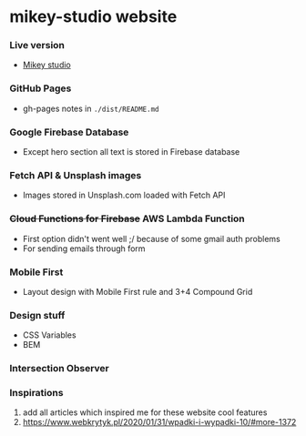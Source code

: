 # mikey-studio website

### Live version

* [Mikey studio](https://mikey-studio.xyz)

### GitHub Pages

* gh-pages notes in `./dist/README.md`

### Google Firebase Database

* Except hero section all text is stored in Firebase database

### Fetch API & Unsplash images

* Images stored in Unsplash.com loaded with Fetch API

### ~~Cloud Functions for Firebase~~ AWS Lambda Function

* First option didn't went well ;/ because of some gmail auth problems 
* For sending emails through form

### Mobile First

* Layout design with Mobile First rule and 3+4 Compound Grid

### Design stuff

* CSS Variables
* BEM

### Intersection Observer

### Inspirations 

1. add all articles which inspired me for these website cool features
1. https://www.webkrytyk.pl/2020/01/31/wpadki-i-wypadki-10/#more-1372